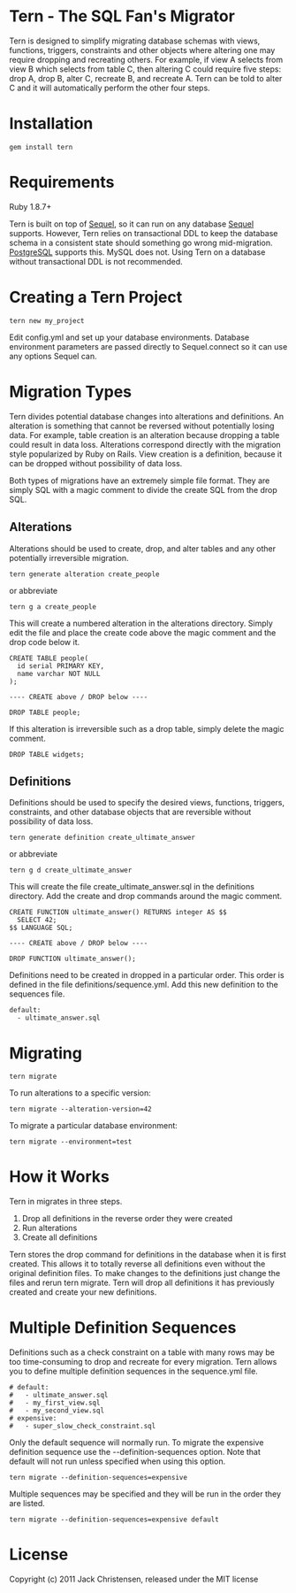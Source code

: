 Tern - The SQL Fan's Migrator
===============================

Tern is designed to simplify migrating database schemas with views, functions,
triggers, constraints and other objects where altering one may require dropping
and recreating others. For example, if view A selects from view B which selects
from table C, then altering  C could require five steps: drop A, drop B, alter
C, recreate B, and recreate A. Tern can be told to alter C and it will
automatically perform the other four steps.

Installation
============

    gem install tern

Requirements
============

Ruby 1.8.7+

Tern is built on top of [Sequel][1], so it can run on any database
[Sequel][1] supports. However, Tern relies on transactional DDL to keep the
database schema in a consistent state should something go wrong mid-migration.
[PostgreSQL][2] supports this. MySQL does not. Using Tern on a database
without transactional DDL is not recommended.

Creating a Tern Project
=======================

    tern new my_project

Edit config.yml and set up your database environments. Database environment
parameters are passed directly to Sequel.connect so it can use any options
Sequel can.

Migration Types
===============

Tern divides potential database changes into alterations and definitions. An
alteration is something that cannot be reversed without potentially losing data.
For example, table creation is an alteration because dropping a table could
result in data loss. Alterations correspond directly with the migration style
popularized by Ruby on Rails. View creation is a definition, because it can be
dropped without possibility of data loss.

Both types of migrations have an extremely simple file format. They are simply
SQL with a magic comment to divide the create SQL from the drop SQL.

Alterations
-----------

Alterations should be used to create, drop, and alter tables and any other
potentially irreversible migration.

    tern generate alteration create_people

or abbreviate

    tern g a create_people

This will create a numbered alteration in the alterations directory. Simply edit
the file and place the create code above the magic comment and the drop code
below it.

    CREATE TABLE people(
      id serial PRIMARY KEY,
      name varchar NOT NULL
    );

    ---- CREATE above / DROP below ----

    DROP TABLE people;

If this alteration is irreversible such as a drop table, simply delete the magic
comment.

    DROP TABLE widgets;

Definitions
-----------

Definitions should be used to specify the desired views, functions, triggers,
constraints, and other database objects that are reversible without possibility
of data loss.

    tern generate definition create_ultimate_answer

or abbreviate

    tern g d create_ultimate_answer


This will create the file create_ultimate_answer.sql in the definitions
directory. Add the create and drop commands around the magic comment.

    CREATE FUNCTION ultimate_answer() RETURNS integer AS $$
      SELECT 42;
    $$ LANGUAGE SQL;

    ---- CREATE above / DROP below ----

    DROP FUNCTION ultimate_answer();

Definitions need to be created in dropped in a particular order. This order is
defined in the file definitions/sequence.yml. Add this new definition to the
sequences file.

    default:
      - ultimate_answer.sql

Migrating
=========

    tern migrate

To run alterations to a specific version:

    tern migrate --alteration-version=42

To migrate a particular database environment:

    tern migrate --environment=test

How it Works
============

Tern in migrates in three steps.

1. Drop all definitions in the reverse order they were created
2. Run alterations
3. Create all definitions

Tern stores the drop command for definitions in the database when it is first
created. This allows it to totally reverse all definitions even without the
original definition files. To make changes to the definitions just change the
files and rerun tern migrate. Tern will drop all definitions it has previously
created and create your new definitions.

Multiple Definition Sequences
=============================

Definitions such as a check constraint on a table with many rows may be too
time-consuming to drop and recreate for every migration. Tern allows you to
define multiple definition sequences in the sequence.yml file.

    # default:
    #   - ultimate_answer.sql
    #   - my_first_view.sql
    #   - my_second_view.sql
    # expensive:
    #   - super_slow_check_constraint.sql

Only the default sequence will normally run. To migrate the expensive
definition sequence use the --definition-sequences option. Note that default
will not run unless specified when using this option.

    tern migrate --definition-sequences=expensive

Multiple sequences may be specified and they will be run in the order they are
listed.

    tern migrate --definition-sequences=expensive default

License
=======

Copyright (c) 2011 Jack Christensen, released under the MIT license

[1]: http://sequel.rubyforge.org/
[2]: http://www.postgresql.org/
